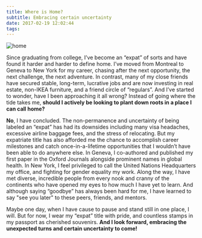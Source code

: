 ```yaml
---
title: Where is Home?
subtitle: Embracing certain uncertainty
date: 2017-02-19 12:02:44
tags:
---
```

![home](/img/2017-02-19-home.jpg)



Since graduating from college, I’ve become an “expat” of sorts and have found it harder and harder to define home. I’ve moved from Montreal to Geneva to New York for my career, chasing after the next opportunity, the next challenge, the next adventure. In contrast, many of my close friends have secured stable, long-term, lucrative jobs and are now investing in real estate, non-IKEA furniture, and a friend circle of “regulars”. And I’ve started to wonder, have I been approaching it all wrong? Instead of going where the tide takes me, **should I actively be looking to plant down roots in a place I can call home?** 

**No**, I have concluded. The non-permanence and uncertainty of being labeled an “expat” has had its downsides including many visa headaches, excessive airline baggage fees, and the stress of relocating. But my expatriate title has also afforded me the chance to accomplish career milestones and catch once-in-a-lifetime opportunities that I wouldn’t have been able to do anywhere else. In Geneva, I co-authored and published my first paper in the Oxford Journals alongside prominent names in global health. In New York, I feel privileged to call the United Nations Headquarters my office, and fighting for gender equality my work. Along the way, I have met diverse, incredible people from every nook and cranny of the continents who have opened my eyes to how much I have yet to learn. And although saying “goodbye” has always been hard for me, I have learned to say "see you later" to these peers, friends, and mentors.

Maybe one day, when I have cause to pause and stand still in one place, I will. But for now, I wear my “expat” title with pride, and countless stamps in my passport as cherished souvenirs. **And I look forward, embracing the unexpected turns and certain uncertainty to come!** 
